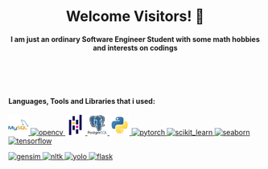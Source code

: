 <h1 align="center">Welcome Visitors! 👋</h1>
<h4 align="center"> I am just an ordinary Software Engineer Student with some math hobbies and interests on codings</h3>
<br>
<br>
<br>
<h4 align="left">Languages, Tools and Libraries that i used:</h4>
<p align="left"> 
<!-- MySQL -->
<a href="https://www.mysql.com/" target="_blank" rel="noreferrer"> <img src="https://raw.githubusercontent.com/devicons/devicon/master/icons/mysql/mysql-original-wordmark.svg" alt="mysql" width="40" height="40"/> </a> 
<!-- OpenCV -->
<a href="https://opencv.org/" target="_blank" rel="noreferrer"> <img src="https://www.vectorlogo.zone/logos/opencv/opencv-icon.svg" alt="opencv" width="40" height="40"/> </a> <a href="https://pandas.pydata.org/" target="_blank" rel="noreferrer"> <img src="https://raw.githubusercontent.com/devicons/devicon/2ae2a900d2f041da66e950e4d48052658d850630/icons/pandas/pandas-original.svg" alt="pandas" width="40" height="40"/> </a> 
<!-- PostgreSQL -->
<a href="https://www.postgresql.org" target="_blank" rel="noreferrer"> <img src="https://raw.githubusercontent.com/devicons/devicon/master/icons/postgresql/postgresql-original-wordmark.svg" alt="postgresql" width="40" height="40"/> </a> 
<!-- Python -->
<a href="https://www.python.org" target="_blank" rel="noreferrer"> <img src="https://raw.githubusercontent.com/devicons/devicon/master/icons/python/python-original.svg" alt="python" width="40" height="40"/> </a> 
<!-- Torch -->
<a href="https://pytorch.org/" target="_blank" rel="noreferrer"> <img src="https://www.vectorlogo.zone/logos/pytorch/pytorch-icon.svg" alt="pytorch" width="40" height="40"/> </a> <a href="https://scikit-learn.org/" target="_blank" rel="noreferrer"> <img src="https://upload.wikimedia.org/wikipedia/commons/0/05/Scikit_learn_logo_small.svg" alt="scikit_learn" width="40" height="40"/> </a> 
<!-- Seaborn -->
<a href="https://seaborn.pydata.org/" target="_blank" rel="noreferrer"> <img src="https://seaborn.pydata.org/_images/logo-mark-lightbg.svg" alt="seaborn" width="40" height="40"/> </a> <a href="https://www.tensorflow.org" target="_blank" rel="noreferrer"> <img src="https://www.vectorlogo.zone/logos/tensorflow/tensorflow-icon.svg" alt="tensorflow" width="40" height="40"/> </a> </p>
<!-- Gensim -->
<a href="https://radimrehurek.com/gensim/" target="_blank" rel="noreferrer"> 
  <img src="https://raw.githubusercontent.com/RaRe-Technologies/gensim/master/docs/src/readme_images/rare.png" alt="gensim" width="40" height="40"/> 
</a> 
<!-- NLTK -->
<a href="https://www.nltk.org/" target="_blank" rel="noreferrer"> 
  <img src="https://keepcoding.io/wp-content/uploads/2023/02/image-85.png" alt="nltk" width="40" height="40"/> 
</a>
<!-- YOLO -->
<a href="https://pjreddie.com/darknet/yolo/" target="_blank" rel="noreferrer"> 
  <img src="https://assets.website-files.com/5f6bc60e665f54db361e52a9/5f6bc60e665f546a6b1e5400_logo_yolo.png" alt="yolo" width="40" height="40"/> 
</a>
<!-- Flask -->
<a href="https://flask.palletsprojects.com/" target="_blank" rel="noreferrer"> 
  <img src="https://th.bing.com/th/id/OIP.tZKxFU0lwHLBBNMxk53WfAHaJh?rs=1&pid=ImgDetMain" alt="flask" width="40" height="40"/> 
</a>
